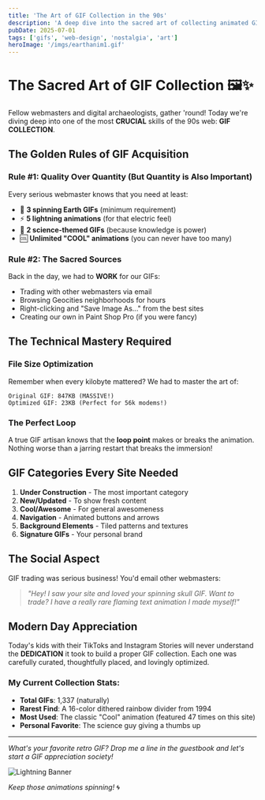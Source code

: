 ```yaml
---
title: 'The Art of GIF Collection in the 90s'
description: 'A deep dive into the sacred art of collecting animated GIFs and building the ultimate webpage gallery.'
pubDate: 2025-07-01
tags: ['gifs', 'web-design', 'nostalgia', 'art']
heroImage: '/imgs/earthanim1.gif'
---
```


# The Sacred Art of GIF Collection 🖼️✨

Fellow webmasters and digital archaeologists, gather 'round! Today we're diving deep into one of the most **CRUCIAL** skills of the 90s web: **GIF COLLECTION**.

## The Golden Rules of GIF Acquisition

### Rule #1: Quality Over Quantity (But Quantity is Also Important)
Every serious webmaster knows that you need at least:
- 📍 **3 spinning Earth GIFs** (minimum requirement)
- ⚡ **5 lightning animations** (for that electric feel)
- 🔬 **2 science-themed GIFs** (because knowledge is power)
- 🆒 **Unlimited "COOL" animations** (you can never have too many)

### Rule #2: The Sacred Sources
Back in the day, we had to **WORK** for our GIFs:
- Trading with other webmasters via email
- Browsing Geocities neighborhoods for hours
- Right-clicking and "Save Image As..." from the best sites
- Creating our own in Paint Shop Pro (if you were fancy)

## The Technical Mastery Required

### File Size Optimization
Remember when every kilobyte mattered? We had to master the art of:
```
Original GIF: 847KB (MASSIVE!)
Optimized GIF: 23KB (Perfect for 56k modems!)
```

### The Perfect Loop
A true GIF artisan knows that the **loop point** makes or breaks the animation. Nothing worse than a jarring restart that breaks the immersion!

## GIF Categories Every Site Needed

1. **Under Construction** - The most important category
2. **New/Updated** - To show fresh content  
3. **Cool/Awesome** - For general awesomeness
4. **Navigation** - Animated buttons and arrows
5. **Background Elements** - Tiled patterns and textures
6. **Signature GIFs** - Your personal brand

## The Social Aspect

GIF trading was serious business! You'd email other webmasters:

> *"Hey! I saw your site and loved your spinning skull GIF. Want to trade? I have a really rare flaming text animation I made myself!"*

## Modern Day Appreciation

Today's kids with their TikToks and Instagram Stories will never understand the **DEDICATION** it took to build a proper GIF collection. Each one was carefully curated, thoughtfully placed, and lovingly optimized.

### My Current Collection Stats:
- **Total GIFs**: 1,337 (naturally)
- **Rarest Find**: A 16-color dithered rainbow divider from 1994
- **Most Used**: The classic "Cool" animation (featured 47 times on this site)
- **Personal Favorite**: The science guy giving a thumbs up

---

*What's your favorite retro GIF? Drop me a line in the guestbook and let's start a GIF appreciation society!*

![Lightning Banner](/imgs/lightningbanner.gif)

*Keep those animations spinning!* 🌀
